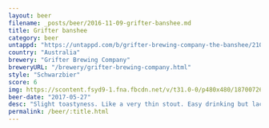 ```yaml
---
layout: beer
filename: _posts/beer/2016-11-09-grifter-banshee.md
title: Grifter banshee
category: beer
untappd: "https://untappd.com/b/grifter-brewing-company-the-banshee/2100523"
country: "Australia"
brewery: "Grifter Brewing Company"
breweryURL: "/brewery/grifter-brewing-company.html"
style: "Schwarzbier"
score: 6
img: https://scontent.fsyd9-1.fna.fbcdn.net/v/t31.0-0/p480x480/18700726_10155251934828745_7407934732478259602_o.jpg?_nc_cat=102&_nc_sid=e007fa&_nc_ohc=MZWQXncu7YsAX9n-JCK&_nc_ht=scontent.fsyd9-1.fna&_nc_tp=6&oh=f829c952a0d1abf5991c6c5fb95f6c32&oe=5F4A8D2A
beer-date: "2017-05-27"
desc: "Slight toastyness. Like a very thin stout. Easy drinking but lacks depth"
permalink: /beer/:title.html
---
```

